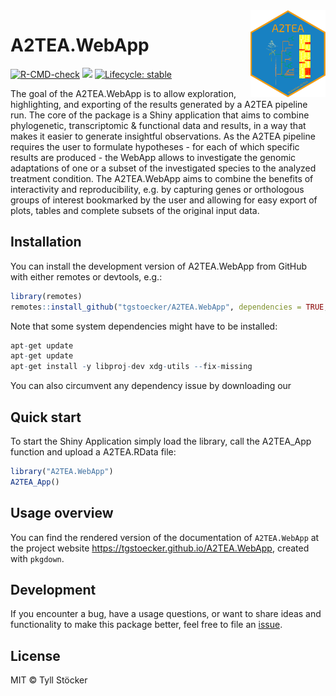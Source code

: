 
<img src="inst/webapp/www/a2tea_hexsticker.png" align="right" alt="" width="120" />

<!-- README.md is generated from README.Rmd. Please edit that file -->

# A2TEA.WebApp

<!-- badges: start -->
[![R-CMD-check](https://github.com/tgstoecker/A2TEA.WebApp/actions/workflows/R-CMD-check.yaml/badge.svg)](https://github.com/tgstoecker/A2TEA.WebApp/actions/workflows/R-CMD-check.yaml)
[![](https://img.shields.io/github/last-commit/tgstoecker/A2TEA.WebApp.svg)](https://github.com/tgstoecker/A2TEA.WebApp/commits/master)
[![Lifecycle:
stable](https://img.shields.io/badge/lifecycle-stable-brightgreen.svg)](https://www.tidyverse.org/lifecycle/#stable)
<!-- badges: end -->

The goal of the A2TEA.WebApp is to allow exploration, highlighting, and
exporting of the results generated by a A2TEA pipeline run. The core of
the package is a Shiny application that aims to combine phylogenetic,
transcriptomic & functional data and results, in a way that makes it
easier to generate insightful observations. As the A2TEA pipeline
requires the user to formulate hypotheses - for each of which specific
results are produced - the WebApp allows to investigate the genomic
adaptations of one or a subset of the investigated species to the
analyzed treatment condition. The A2TEA.WebApp aims to combine the
benefits of interactivity and reproducibility, e.g. by capturing genes
or orthologous groups of interest bookmarked by the user and allowing
for easy export of plots, tables and complete subsets of the original
input data.

## Installation

You can install the development version of A2TEA.WebApp from GitHub with
either remotes or devtools, e.g.:

``` r
library(remotes)
remotes::install_github("tgstoecker/A2TEA.WebApp", dependencies = TRUE, build_vignettes = TRUE)
```

Note that some system dependencies might have to be installed:

``` r
apt-get update
apt-get update
apt-get install -y libproj-dev xdg-utils --fix-missing
```

You can also circumvent any dependency issue by downloading our

## Quick start

To start the Shiny Application simply load the library, call the
A2TEA_App function and upload a A2TEA.RData file:

``` r
library("A2TEA.WebApp")
A2TEA_App()
```

## Usage overview

You can find the rendered version of the documentation of `A2TEA.WebApp`
at the project website <https://tgstoecker.github.io/A2TEA.WebApp>,
created with `pkgdown`.

## Development

If you encounter a bug, have a usage questions, or want to share ideas
and functionality to make this package better, feel free to file an
[issue](https://github.com/tgstoecker/A2TEA.WebApp/issues).

## License

MIT © Tyll Stöcker
